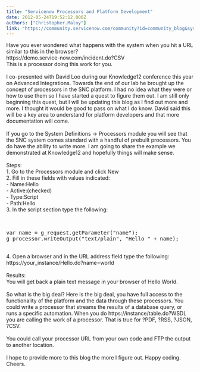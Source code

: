 ```yaml
---
title: "Servicenow Processors and Platform Development"
date: 2012-05-24T19:52:12.000Z
authors: ["Christopher.Maloy"]
link: "https://community.servicenow.com/community?id=community_blog&sys_id=adbd6aa9dbd0dbc01dcaf3231f9619e8"
---
```

<p>Have you ever wondered what happens with the system when you hit a URL similar to this in the browser?<br />https://demo.service-now.com/incident.do?CSV<br />This is a processor doing this work for you.<br /><br />I co-presented with David Loo during our Knowledge12 conference this year on Advanced Integrations. Towards the end of our lab he brought up the concept of processors in the SNC platform. I had no idea what they were or how to use them so I have started a quest to figure them out. I am still only beginning this quest, but I will be updating this blog as I find out more and more. I thought it would be good to pass on what I do know. David said this will be a key area to understand for platform developers and that more documentation will come.<br /><br />If you go to the System Definitions -&gt; Processors module you will see that the SNC system comes standard with a handful of prebuilt processors. You do have the ability to write more. I am going to share the example we demonstrated at Knowledge12 and hopefully things will make sense. <br /><br />Steps:<br />1. Go to the Processors module and click New<br />2. Fill in these fields with values indicated:<br /> - Name:Hello<br /> - Active:(checked)<br /> - Type:Script<br /> - Path:Hello<br />3. In the script section type the following:<br /><pre __default_attr="plain" __jive_macro_name="code" class="jive_text_macro jive_macro_code"><br /><br />var name = g_request.getParameter("name");<br />g_processor.writeOutput("text/plain", "Hello " + name);<br /></pre><br />4. Open a browser and in the URL address field type the following:<br />https://your_instance/Hello.do?name=world<br /><br />Results: <br />You will get back a plain text message in your browser of Hello World.<br /><br />So what is the big deal? Here is the big deal, you have full access to the functionality of the platform and the data through these processors. You could write a processor that streams the results of a database query, or runs a specific automation. When you do https://instance/table.do?WSDL you are calling the work of a processor. That is true for ?PDF, ?RSS, ?JSON, ?CSV.<br /><br />You could call your processor URL from your own code and FTP the output to another location. <br /><br />I hope to provide more to this blog the more I figure out. Happy coding. Cheers.</p>